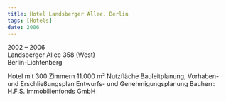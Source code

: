 ```yaml
---
title: Hotel Landsberger Allee, Berlin
tags: [Hotels]
date: 2006
---
```

2002 – 2006<br/>
Landsberger Allee 358 (West)<br/>
Berlin-Lichtenberg

Hotel mit 300 Zimmern
11.000 m² Nutzfläche
Bauleitplanung, Vorhaben- und Erschließungsplan
Entwurfs- und Genehmigungsplanung
Bauherr: H.F.S. Immobilienfonds GmbH
